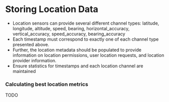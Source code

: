 # Storing Location Data

* Location sensors can provide several different channel types: latitude, longitude, altitude, speed, bearing, horizontal_accuracy, vertical_accuracy, speed_accuracy, bearing_accuracy
* Each timestamp must correspond to exactly one of each channel type presented above.
* Further, the location metadata should be populated to provide information on location permissions, user location requests, and location provider information.
* Ensure statistics for timestamps and each location channel are maintained

### Calculating best location metrics

TODO
